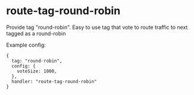 # route-tag-round-robin
Provide tag "round-robin". Easy to use tag that vote to route traffic to next tagged as a round-robin

Example config: 
```
{
  tag: "round-robin",
  config: {
    voteSize: 1000,
  },
  handler: "route-tag-round-robin"
}
```
